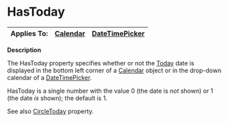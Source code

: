 




<h1 class="heading"><span class="name">HasToday</span></h1>

| Applies To: | [Calendar](./calendar.md) | [DateTimePicker](./datetimepicker.md) |
| --- | --- | ---  |


**Description**


The HasToday property specifies whether or not the [Today](today.md) date is displayed in the bottom left corner of a [Calendar](./calendar.md) object or in the drop-down calendar of a [DateTimePicker](./datetimepicker.md).


HasToday is a single number with the value 0 (the date is *not* shown) or 1 (the date *is* shown); the default is 1.


See also [CircleToday](circletoday.md) property.



